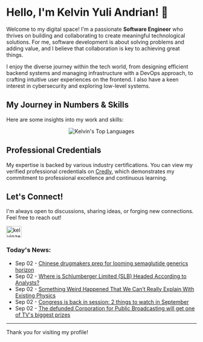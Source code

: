 # Hello, I'm Kelvin Yuli Andrian! 👋

Welcome to my digital space! I'm a passionate **Software Engineer** who thrives on building and collaborating to create meaningful technological solutions. For me, software development is about solving problems and adding value, and I believe that collaboration is key to achieving great things.

I enjoy the diverse journey within the tech world, from designing efficient backend systems and managing infrastructure with a DevOps approach, to crafting intuitive user experiences on the frontend. I also have a keen interest in cybersecurity and exploring low-level systems.

## My Journey in Numbers & Skills

Here are some insights into my work and skills:

<p align="center">
  <img src="https://github-readme-stats.vercel.app/api/top-langs/?username=kelvinzer0&layout=compact&theme=radical" alt="Kelvin's Top Languages" />
</p>

## Professional Credentials

My expertise is backed by various industry certifications. You can view my verified professional credentials on [Credly](https://www.credly.com/users/kelvin-yuli-andrian/badges), which demonstrates my commitment to professional excellence and continuous learning.

## Let's Connect!

I'm always open to discussions, sharing ideas, or forging new connections. Feel free to reach out!

<p align="left">
    <a href="https://linkedin.com/in/kelvinzero" target="blank"><img align="center" src="https://cdn.jsdelivr.net/npm/simple-icons@3.0.1/icons/linkedin.svg" alt="kelvinzero" height="30" width="40" /></a>
</p>

### Today's News:

<!-- feed start -->
- Sep 02 - [Chinese drugmakers prep for looming semaglutide generics horizon](https://finance.yahoo.com/news/chinese-drugmakers-prep-looming-semaglutide-160325527.html)
- Sep 02 - [Where is Schlumberger Limited (SLB) Headed According to Analysts?](https://finance.yahoo.com/news/where-schlumberger-limited-slb-headed-151302741.html)
- Sep 02 - [Something Weird Happened That We Can’t Really Explain With Existing Physics](https://www.yahoo.com/news/articles/something-weird-happened-t-really-145900494.html)
- Sep 02 - [Congress is back in session: 2 things to watch in September](https://finance.yahoo.com/video/congress-back-session-2-things-145359833.html)
- Sep 02 - [The defunded Corporation for Public Broadcasting will get one of TV's biggest prizes](https://www.yahoo.com/news/articles/defunded-corporation-public-broadcasting-one-142716958.html)
<!-- feed end -->

---

Thank you for visiting my profile!
